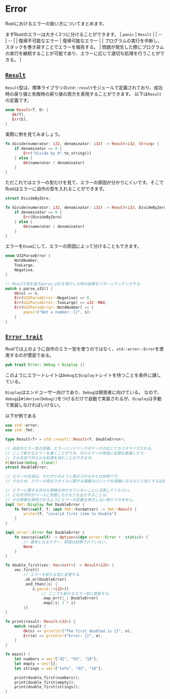 # Error

Rustにおけるエラーの扱い方についてまとめます。

まずRustのエラーは大きく2つに分けることができます。
| `panic` |	`Result` |
| -- | -- |
| 復帰不可能なエラー | 復帰可能なエラー |
| プログラムの実行を中断し、スタックを巻き戻すことでエラーを報告する。 | 問題が発生した際にプログラムの実行を継続することが可能であり、エラーに応じて適切な処理を行うことができる。 |

## [`Result`](https://doc.rust-lang.org/std/result/index.html)

`Result`型は、標準ライブラリの`std::result`モジュールで定義されており、成功時の戻り値と失敗時の戻り値の両方を表現することができます。
以下は`Result`の定義です。
```rs
enum Result<T, E> {
   Ok(T),
   Err(E),
}
```

実際に例を見てみましょう。
```rs
fn divide(numerator: i32, denominator: i32) -> Result<i32, String> {
    if denominator == 0 {
        Err("Divide by 0".to_string())
    } else {
        Ok(numerator / denominator)
    }
}
```

ただこれではエラーの型だけを見て、エラーの原因が分かりにくいです。そこでRustはエラーに自作の型を入れることができます。

```rs
struct DivideByZero;

fn divide(numerator: i32, denominator: i32) -> Result<i32, DivideByZero> {
    if denominator == 0 {
        Err(DivideByZero)
    } else {
        Ok(numerator / denominator)
    }
}
```

エラーを`Enum`にして、エラーの原因によって分けることもできます。

```rs
enum U32ParseError {
    NotANumber,
    TooLarge,
    Negative,
}

// Result型を返すparse_u32を実行した時の結果をパターンマッチングする
match s.parse_u32() {
    Ok(n) => n,
    Err(U32ParseError::Negative) => 0,
    Err(U32ParseError::TooLarge) => u32::MAX,
    Err(U32ParseError::NotANumber) => {
        panic!("Not a number: {}", s);
    }
}
```

## [`Error trait`](https://rust-exercises.com/100-exercises/05_ticket_v2/09_error_trait)
Rustでは上のように自作のエラー型を使うのではなく、`std::error::Error`を使用するのが慣習である。
```rs
pub trait Error: Debug + Display {}
```

このようにエラートレイトは`Debug`と`Display`トレイトを持つことを条件に課している。

`Display`はエンドユーザー向けであり、`Debug`は開発者に向けている。
なので、`debug`は`#[derive(Debug)]`をつけるだけで自動で実装されるが、`Display`は手動で実装しなければいけない。

以下が例である
```rs
use std::error;
use std::fmt;

type Result<T> = std::result::Result<T, DoubleError>;

// 自前のエラー型の定義。エラーハンドリングのケースの応じてカスタマイズされる。
// ここで新たなエラーを書くことができ、元のエラーの実装に処理を委譲したり、
// その手前で何らかの処理を挟むことができます。
#[derive(Debug, Clone)]
struct DoubleError;

// エラーの生成は、それがどのように表示されるかとは別物です。
// そのため、エラーの表示スタイルに関する複雑なロジックを煩雑になるなどと気にする必要はありません。

// エラーに関する余分な情報を持たせていないことに注意してください。
// どの文字列がパースに失敗したかなどを出力することは、
// その情報を保持させるようにエラーの定義を修正しない限りできません。
impl fmt::Display for DoubleError {
    fn fmt(&self, f: &mut fmt::Formatter) -> fmt::Result {
        write!(f, "invalid first item to double")
    }
}

impl error::Error for DoubleError {
    fn source(&self) -> Option<&(dyn error::Error + 'static)> {
        // 基本となるエラー、原因は記録されていない。
        None
    }
}

fn double_first(vec: Vec<&str>) -> Result<i32> {
    vec.first()
        // エラーを新たな型に変更する。
        .ok_or(DoubleError)
        .and_then(|s| {
            s.parse::<i32>()
                // ここでも新たなエラー型に更新する。
                .map_err(|_| DoubleError)
                .map(|i| 2 * i)
        })
}

fn print(result: Result<i32>) {
    match result {
        Ok(n) => println!("The first doubled is {}", n),
        Err(e) => println!("Error: {}", e),
    }
}

fn main() {
    let numbers = vec!["42", "93", "18"];
    let empty = vec![];
    let strings = vec!["tofu", "93", "18"];

    print(double_first(numbers));
    print(double_first(empty));
    print(double_first(strings));
}
```

